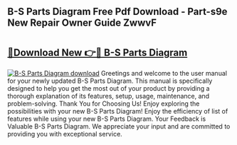 ## B-S Parts Diagram Free Pdf Download - Part-s9e New Repair Owner Guide ZwwvF

# <h2><a href="http://dfpq6e1.blite.top/?on=B-S+Parts+Diagram">🔗Download New 👉🔴 B-S Parts Diagram</a></h2>

[![B-S Parts Diagram download](https://i.imgur.com/lujVjoI.png)](http://dfpq6e1.blite.top/?on=B-S+Parts+Diagram)
Greetings and welcome to the user manual for your newly updated B-S Parts Diagram. This manual is specifically designed to help you get the most out of your product by providing a thorough explanation of its features, setup, usage, maintenance, and problem-solving. Thank You for Choosing Us! Enjoy exploring the possibilities with your new B-S Parts Diagram! Enjoy the efficiency of list of features while using your new B-S Parts Diagram. Your Feedback is Valuable B-S Parts Diagram. We appreciate your input and are committed to providing you with exceptional service.

